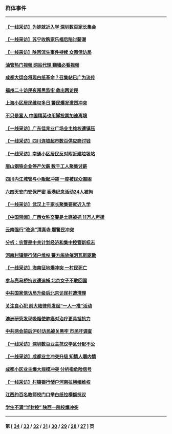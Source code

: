 ### 群体事件
---
#### [【一线采访】为娃就近入学 深圳数百家长集会](../../pages/ncid279/n14044246.md?08080845) 
#### [【一线采访】苏宁收购家乐福后陷讨薪潮](../../pages/ncid279/n14042224.md?08080845) 
#### [【一线采访】陕回流生事件持续 众围信访局](../../pages/ncid279/n14040242.md?08080845) 
#### [油管热门视频 网站代理 翻墙必看视频](http://138.2.39.72:81/youtube.html?epic-marker?08080845)
#### [成都大运会将现白纸革命？召集帖已广为流传](../../pages/ncid279/n14033119.md?08080845) 
#### [福州二十访民夜闯黑监牢 救出两访民](../../pages/ncid279/n14031617.md?08080845) 
#### [上海小区居民维权多日 警民爆发激烈冲突](../../pages/ncid279/n14029221.md?08080845) 
#### [不只是富人 中国精英也用脚投票加速离境](../../pages/ncid279/n14029086.md?08080845) 
#### [【一线采访】广东佳兆业广场业主维权遭镇压](../../pages/ncid279/n14028175.md?08080845) 
#### [【一线采访】四川连锁超市数百供应商讨钱](../../pages/ncid279/n14025102.md?08080845) 
#### [【一线采访】南通小区居民反对附近建垃圾站](../../pages/ncid279/n14021690.md?08080845) 
#### [唐山钢铁企业停产欠薪 数千工人聚集讨薪](../../pages/ncid279/n14017404.md?08080845) 
#### [四川内江城管与小贩起冲突 一度被民众围困](../../pages/ncid279/n14015922.md?08080845) 
#### [六四天安门安保严密 香港纪念活动24人被拘](../../pages/ncid279/n14009800.md?08080845) 
#### [【一线采访】武汉上千家长聚集要就近入学](../../pages/ncid279/n14009497.md?08080845) 
#### [【中国禁闻】广西女称交警是土匪被抓 11万人声援](../../pages/ncid279/n14006869.md?08080845) 
#### [云南强行“改造”清真寺 爆警民冲突](../../pages/ncid279/n14005561.md?08080845) 
#### [分析：农管是中共计划经济和集中控管新标志](../../pages/ncid279/n14000665.md?08080845) 
#### [河南村镇银行储户维权 警方施放催泪瓦斯驱散](../../pages/ncid279/n13998750.md?08080845) 
#### [【一线采访】海南征地爆冲突 一村民死亡](../../pages/ncid279/n13989137.md?08080845) 
#### [参与亮马桥抗议遭追捕 北京女子不敢回国](../../pages/ncid279/n13985420.md?08080845) 
#### [中共国家信访局升级后北京访民村遭清理](../../pages/ncid279/n13984826.md?08080845) 
#### [关注良心犯 前大陆律师发起“一人一推”活动](../../pages/ncid279/n13980524.md?08080845) 
#### [澳洲研究发现吸烟使肺癌对治疗更具抵抗力](../../pages/ncid279/n13977762.md?08080845) 
#### [中共两会前后沪61访民被关黑牢 市民吁调查](../../pages/ncid279/n13976054.md?08080845) 
#### [【一线采访】深圳数百业主抗议学区分配不公](../../pages/ncid279/n13976680.md?08080845) 
#### [【一线采访】成都业主冲突升级 知情人曝内情](../../pages/ncid279/n13965289.md?08080845) 
#### [成都小区业主爆大规模冲突 分析指危险信号](../../pages/ncid279/n13964520.md?08080845) 
#### [【一线采访】村镇银行储户河南拉横幅维权](../../pages/ncid279/n13964555.md?08080845) 
#### [江西约百名教师校门口举白纸拉横额抗议](../../pages/ncid279/n13958579.md?08080845) 
#### [学生不满“半封控” 陕西一院校爆冲突](../../pages/ncid279/n13946647.md?08080845) 

---
#### 第 [ [34](./34.md?08080845) / [33](./33.md?08080845) / [32](./32.md?08080845) / [31](./31.md?08080845) / [30](./30.md?08080845) / [29](./29.md?08080845) / [28](./28.md?08080845) / [27](./27.md?08080845) ] 页
